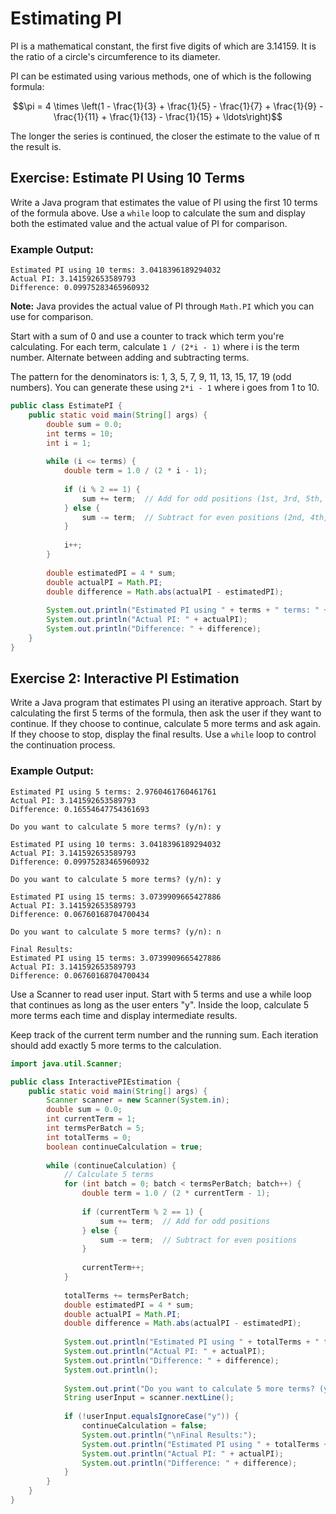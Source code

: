 # Estimating PI

PI is a mathematical constant, the first five digits of which are 3.14159. It is the ratio of a circle's circumference to its diameter. 

PI can be estimated using various methods, one of which is the following formula:

$$\pi = 4 \times \left(1 - \frac{1}{3} + \frac{1}{5} - \frac{1}{7} + \frac{1}{9} - \frac{1}{11} + \frac{1}{13} - \frac{1}{15} + \ldots\right)$$

The longer the series is continued, the closer the estimate to the value of π the result is.

## Exercise: Estimate PI Using 10 Terms

Write a Java program that estimates the value of PI using the first 10 terms of the formula above. Use a `while` loop to calculate the sum and display both the estimated value and the actual value of PI for comparison.

### Example Output:
```
Estimated PI using 10 terms: 3.0418396189294032
Actual PI: 3.141592653589793
Difference: 0.09975283465960932
```

**Note:** Java provides the actual value of PI through `Math.PI` which you can use for comparison.

<hint title="Hint 1">

Start with a sum of 0 and use a counter to track which term you're calculating. For each term, calculate `1 / (2*i - 1)` where i is the term number. Alternate between adding and subtracting terms.

</hint>

<hint title="Hint 2">

The pattern for the denominators is: 1, 3, 5, 7, 9, 11, 13, 15, 17, 19 (odd numbers). You can generate these using `2*i - 1` where i goes from 1 to 10.

</hint>

<hint title="Solution">

```java
public class EstimatePI {
    public static void main(String[] args) {
        double sum = 0.0;
        int terms = 10;
        int i = 1;
        
        while (i <= terms) {
            double term = 1.0 / (2 * i - 1);
            
            if (i % 2 == 1) {
                sum += term;  // Add for odd positions (1st, 3rd, 5th, etc.)
            } else {
                sum -= term;  // Subtract for even positions (2nd, 4th, 6th, etc.)
            }
            
            i++;
        }
        
        double estimatedPI = 4 * sum;
        double actualPI = Math.PI;
        double difference = Math.abs(actualPI - estimatedPI);
        
        System.out.println("Estimated PI using " + terms + " terms: " + estimatedPI);
        System.out.println("Actual PI: " + actualPI);
        System.out.println("Difference: " + difference);
    }
}
```

</hint>

## Exercise 2: Interactive PI Estimation

Write a Java program that estimates PI using an iterative approach. Start by calculating the first 5 terms of the formula, then ask the user if they want to continue. If they choose to continue, calculate 5 more terms and ask again. If they choose to stop, display the final results. Use a `while` loop to control the continuation process.

### Example Output:
```
Estimated PI using 5 terms: 2.9760461760461761
Actual PI: 3.141592653589793
Difference: 0.16554647754361693

Do you want to calculate 5 more terms? (y/n): y

Estimated PI using 10 terms: 3.0418396189294032
Actual PI: 3.141592653589793
Difference: 0.09975283465960932

Do you want to calculate 5 more terms? (y/n): y

Estimated PI using 15 terms: 3.0739909665427886
Actual PI: 3.141592653589793
Difference: 0.06760168704700434

Do you want to calculate 5 more terms? (y/n): n

Final Results:
Estimated PI using 15 terms: 3.0739909665427886
Actual PI: 3.141592653589793
Difference: 0.06760168704700434
```

<hint title="Hint 1">

Use a Scanner to read user input. Start with 5 terms and use a while loop that continues as long as the user enters "y". Inside the loop, calculate 5 more terms each time and display intermediate results.

</hint>

<hint title="Hint 2">

Keep track of the current term number and the running sum. Each iteration should add exactly 5 more terms to the calculation.

</hint>

<hint title="Solution">

```java
import java.util.Scanner;

public class InteractivePIEstimation {
    public static void main(String[] args) {
        Scanner scanner = new Scanner(System.in);
        double sum = 0.0;
        int currentTerm = 1;
        int termsPerBatch = 5;
        int totalTerms = 0;
        boolean continueCalculation = true;
        
        while (continueCalculation) {
            // Calculate 5 terms
            for (int batch = 0; batch < termsPerBatch; batch++) {
                double term = 1.0 / (2 * currentTerm - 1);
                
                if (currentTerm % 2 == 1) {
                    sum += term;  // Add for odd positions
                } else {
                    sum -= term;  // Subtract for even positions
                }
                
                currentTerm++;
            }
            
            totalTerms += termsPerBatch;
            double estimatedPI = 4 * sum;
            double actualPI = Math.PI;
            double difference = Math.abs(actualPI - estimatedPI);
            
            System.out.println("Estimated PI using " + totalTerms + " terms: " + estimatedPI);
            System.out.println("Actual PI: " + actualPI);
            System.out.println("Difference: " + difference);
            System.out.println();
            
            System.out.print("Do you want to calculate 5 more terms? (y/n): ");
            String userInput = scanner.nextLine();
            
            if (!userInput.equalsIgnoreCase("y")) {
                continueCalculation = false;
                System.out.println("\nFinal Results:");
                System.out.println("Estimated PI using " + totalTerms + " terms: " + estimatedPI);
                System.out.println("Actual PI: " + actualPI);
                System.out.println("Difference: " + difference);
            }
        }
    }
}
```

</hint>



